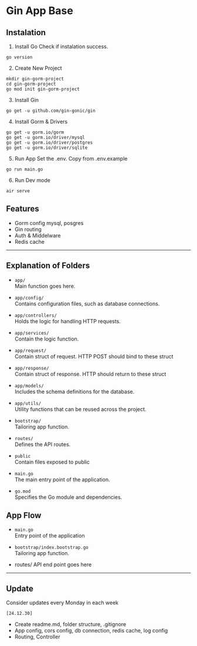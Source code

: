 # Gin App Base

## Instalation

1. Install Go
   Check if instalation success.

```
go version
```

2. Create New Project

```
mkdir gin-gorm-project
cd gin-gorm-project
go mod init gin-gorm-project
```

3. Install Gin

```
go get -u github.com/gin-gonic/gin
```

4. Install Gorm & Drivers

```
go get -u gorm.io/gorm
go get -u gorm.io/driver/mysql
go get -u gorm.io/driver/postgres
go get -u gorm.io/driver/sqlite
```

5. Run App
   Set the .env. Copy from .env.example

```
go run main.go
```

6. Run Dev mode

```
air serve
```

## Features

- Gorm config mysql, posgres
- Gin routing
- Auth & Middelware
- Redis cache

---

## Explanation of Folders

- `app/`  
  Main function goes here.

- `app/config/`  
  Contains configuration files, such as database connections.

- `app/controllers/`  
  Holds the logic for handling HTTP requests.

- `app/services/`  
  Contain the logic function.

- `app/request/`  
  Contain struct of request. HTTP POST should bind to these struct

- `app/response/`  
  Contain struct of response. HTTP should return to these struct

- `app/models/`  
  Includes the schema definitions for the database.

- `app/utils/`  
  Utility functions that can be reused across the project.

- `bootstrap/`  
  Tailoring app function.

- `routes/`  
  Defines the API routes.

- `public`  
  Contain files exposed to public

- `main.go`  
  The main entry point of the application.

- `go.mod`  
  Specifies the Go module and dependencies.

## App Flow

- `main.go`  
  Entry point of the application

- `bootstrap/index.bootstrap.go`  
  Tailoring app function.

- routes/
  API end point goes here

---

## Update

Consider updates every Monday in each week

`[24.12.30]`

- Create readme.md, folder structure, .gitignore
- App config, cors config, db connection, redis cache, log config
- Routing, Controller

